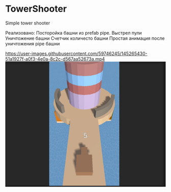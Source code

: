 # TowerShooter
Simple tower shooter

Реализовано:
 Посторойка башни из prefab pipe.
 Выстрел пули 
 Уничтожение башни 
 Счетчик количесто башни
 Простая анимация после уничтожения pipe башни


https://user-images.githubusercontent.com/59746245/145265430-51a1927f-a0f3-4e0a-8c2c-d567aa52673a.mp4 ![Screenshot](TowerShooter.png)



